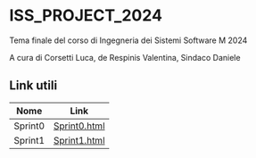 # ISS_PROJECT_2024
Tema finale del corso di Ingegneria dei Sistemi Software M 2024

A cura di Corsetti Luca, de Respinis Valentina, Sindaco Daniele

## Link utili

| Nome | Link |
|------|------|
| Sprint0 | [Sprint0.html](https://raw.githack.com/ilcors-dev/iss_project_2024/main/project/sprint0/userDocs/sprint0_v1.html) |
| Sprint1 | [Sprint1.html](https://raw.githack.com/ilcors-dev/iss_project_2024/main/project/sprint1/userDocs/sprint1.html) |
